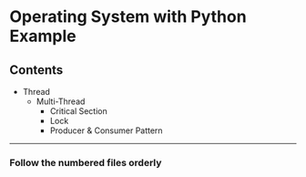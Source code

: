 # Operating System with Python Example

## Contents

- Thread
  - Multi-Thread
    - Critical Section 
    - Lock
    - Producer & Consumer Pattern

---

### Follow the numbered files orderly